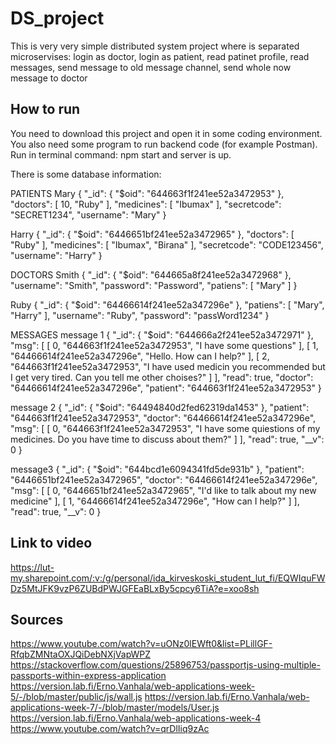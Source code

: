 # DS_project

This is very very simple distributed system project where is separated microservises: login as doctor, login as patient, read patinet profile, read messages, send message to old message channel, send whole now message to doctor

## How to run
You need to download this project and open it in some coding environment. You also need some program to run backend code (for example Postman).
Run in terminal command: npm start and server is up.

There is some database information:

PATIENTS
Mary
{
  "_id": {
    "$oid": "644663f1f241ee52a3472953"
  },
  "doctors": [
    10,
    "Ruby"
  ],
  "medicines": [
    "Ibumax"
  ],
  "secretcode": "SECRET1234",
  "username": "Mary"
}

Harry
{
  "_id": {
    "$oid": "6446651bf241ee52a3472965"
  },
  "doctors": [
    "Ruby"
  ],
  "medicines": [
    "Ibumax",
    "Birana"
  ],
  "secretcode": "CODE123456",
  "username": "Harry"
}

DOCTORS
Smith
{
  "_id": {
    "$oid": "644665a8f241ee52a3472968"
  },
  "username": "Smith",
  "password": "Password",
  "patiens": [
    "Mary"
  ]
}

Ruby
{
  "_id": {
    "$oid": "64466614f241ee52a347296e"
  },
  "patiens": [
    "Mary",
    "Harry"
  ],
  "username": "Ruby",
  "password": "passWord1234"
}

MESSAGES
message 1
{
  "_id": {
    "$oid": "644666a2f241ee52a3472971"
  },
  "msg": [
    [
      0,
      "644663f1f241ee52a3472953",
      "I have some questions"
    ],
    [
      1,
      "64466614f241ee52a347296e",
      "Hello. How can I help?"
    ],
    [
      2,
      "644663f1f241ee52a3472953",
      "I have used medicin you recommended but I get very tired. Can you tell me other choises?"
    ]
  ],
  "read": true,
  "doctor": "64466614f241ee52a347296e",
  "patient": "644663f1f241ee52a3472953"
}

message 2
{
  "_id": {
    "$oid": "64494840d2fed62319da1453"
  },
  "patient": "644663f1f241ee52a3472953",
  "doctor": "64466614f241ee52a347296e",
  "msg": [
    [
      0,
      "644663f1f241ee52a3472953",
      "I have some quiestions of my medicines. Do you have time to discuss about them?"
    ]
  ],
  "read": true,
  "__v": 0
}

message3
{
  "_id": {
    "$oid": "644bcd1e6094341fd5de931b"
  },
  "patient": "6446651bf241ee52a3472965",
  "doctor": "64466614f241ee52a347296e",
  "msg": [
    [
      0,
      "6446651bf241ee52a3472965",
      "I'd like to talk about my new medicine"
    ],
    [
      1,
      "64466614f241ee52a347296e",
      "How can I help?"
    ]
  ],
  "read": true,
  "__v": 0
}


## Link to video
https://lut-my.sharepoint.com/:v:/g/personal/ida_kirveskoski_student_lut_fi/EQWIquFWDz5MtJFK9vzP6ZUBdPWJGFEaBLxBy5cpcy6TiA?e=xoo8sh 

## Sources
https://www.youtube.com/watch?v=uONz0lEWft0&list=PLillGF-RfqbZMNtaOXJQiDebNXjVapWPZ
https://stackoverflow.com/questions/25896753/passportjs-using-multiple-passports-within-express-application
https://version.lab.fi/Erno.Vanhala/web-applications-week-5/-/blob/master/public/js/wall.js
https://version.lab.fi/Erno.Vanhala/web-applications-week-7/-/blob/master/models/User.js
https://version.lab.fi/Erno.Vanhala/web-applications-week-4
https://www.youtube.com/watch?v=qrDlIiq9zAc
